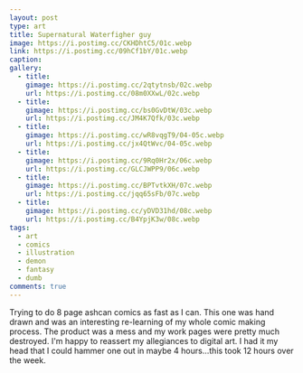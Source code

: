 ```yaml
---
layout: post
type: art
title: Supernatural Waterfigher guy
image: https://i.postimg.cc/CKHDhtC5/01c.webp
link: https://i.postimg.cc/09hCf1bY/01c.webp
caption: 
gallery:
  - title: 
    gimage: https://i.postimg.cc/2qtytnsb/02c.webp
    url: https://i.postimg.cc/08m0XXwL/02c.webp
  - title: 
    gimage: https://i.postimg.cc/bs0GvDtW/03c.webp
    url: https://i.postimg.cc/JM4K7Qfk/03c.webp
  - title: 
    gimage: https://i.postimg.cc/wR8vqgT9/04-05c.webp
    url: https://i.postimg.cc/jx4QtWvc/04-05c.webp
  - title: 
    gimage: https://i.postimg.cc/9Rq0Hr2x/06c.webp
    url: https://i.postimg.cc/GLCJWPP9/06c.webp
  - title: 
    gimage: https://i.postimg.cc/BPTvtkXH/07c.webp
    url: https://i.postimg.cc/jqq65sFb/07c.webp
  - title: 
    gimage: https://i.postimg.cc/yDVD31hd/08c.webp
    url: https://i.postimg.cc/B4YpjK3w/08c.webp
tags:
  - art
  - comics
  - illustration
  - demon
  - fantasy
  - dumb
comments: true
---
```

Trying to do 8 page ashcan comics as fast as I can.  This one was hand drawn and was an interesting re-learning of my whole comic making process.  The product was a mess and my work pages were pretty much destroyed.  I'm happy to reassert my allegiances to digital art.  I had it my head that I could hammer one out in maybe 4 hours...this took 12 hours over the week.